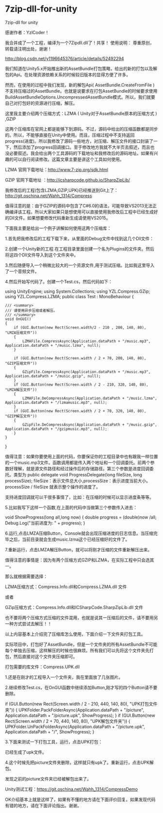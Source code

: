 # 7zip-dll-for-unity
7zip-dll for unity

感谢作者：YzlCoder！

我合并成了一个工程，编译为一个7Zipdll.dll了！共享！
使用说明：
尊重原创，转载请注明出处，谢谢！

http://blog.csdn.net/y1196645376/article/details/52492294



我们知道在Unity5.x开始推出新的AssetBundle打包策略，给出的新的打包以及解包的Api。在处理资源依赖关系的时候较旧版本的显得方便了许多。



然而，在使用的过程中我们发现，新的解包Api( AssetBundle.CreateFromFile )不支持压缩过的AssetBundle。也就是说要求在打包AssetBundle的时候要求使用 BuildAssetBundleOptions.UncompressedAssetBundle模式。所以，我们就要自己对打包好的资源进行压缩，解压。


这里我主要介绍两个压缩方式：LZMA ( Unity对于AssetBundle原本的压缩方式 ) ,GZIP

这两个压缩库在官网上都是能够下到源码。不过，源码中给出的压缩函数都是同步的。所以，不能够直接在Unity中使用。而且，压缩过程中不支持返回progress(进度)。所以我修改了源码一些地方，对压缩、解压文件的接口封装了一下，然后添加了progress回调接口。至于修改地方我就不大半页去叙述，而且也没必要叙述。我会给出两个工具源码的下载地址和我修改后的源码地址。如果有兴趣的可以自行阅读修改。这篇文章主要是讲这个工具如何使用。


LZMA 官网下载地址：http://www.7-zip.org/sdk.html

GZIP 官网下载地址 ：http://icsharpcode.github.io/SharpZipLib/

我修改后的工程(包含LZMA,GZIP,UPK)已经推送到Git上了：http://git.oschina.net/Wahh_1314/Compress

值得注意的是：由于GZIP的源码中包含了C#6.0的语法，可能导致VS2013无法正确编译该工程。所以大家如果只是想使用可以直接使用我修改后工程中已经生成好的Dll文件。如果想要修改代码重新生成请使用VS2015。

下面我主要是给出一个例子讲解如何使用这两个压缩库：


1.首先把我修改后的工程下载下来，从里面的Debug文件中找到这几个Dll文件：


2.创建一个Unity新的工程.在工程目录里面创建一个名为Plugins的文件夹。然后将这四个Dll文件导入到这个文件夹中。



3.然后随便导入一个稍微比较大的一个资源文件,用于测试压缩。比如我这里导入了一个音频文件。




4.然后开始写代码了。创建一个Test.cs，然后代码如下：


using UnityEngine;
using System.Collections;
using YZL.Compress.GZip;
using YZL.Compress.LZMA;
public class Test : MonoBehaviour {
 
 
    /// <summary>
    /// 请使用异步压缩或者解压。
    /// </summary>
    void OnGUI()
    {
        if (GUI.Button(new Rect(Screen.width/2 - 210 , 200, 140, 80), "LMZA压缩文件"))
        {
            LZMAFile.CompressAsync(Application.dataPath + "/music.mp3", Application.dataPath + "/music.lzma", null);
        }
 
        if (GUI.Button(new Rect(Screen.width / 2 + 70, 200, 140, 80), "GZIP压缩文件"))
        {
            GZipFile.CompressAsync(Application.dataPath + "/music.mp3", Application.dataPath + "/music.gzip", null);
        }
        if (GUI.Button(new Rect(Screen.width / 2 - 210, 320, 140, 80), "LMZA解压文件"))
        {
            LZMAFile.DeCompressAsync(Application.dataPath + "/music.lzma", Application.dataPath + "/lzmamusic.mp3", null);
        }
        if (GUI.Button(new Rect(Screen.width / 2 + 70, 320, 140, 80), "GZIP解压文件"))
        {
            GZipFile.DeCompressAsync(Application.dataPath + "/music.gzip", Application.dataPath + "/gzipmusic.mp3", null);
        }
    }
}

值得注意：如果你要使用上面的代码，你要保证你的工程目录中也有跟我一样位置的一个music.mp3文件。函数调用都是传入两个地址和一个回调委托。前两个参数好理解，就是源文件路径和经过操作后的存储路径。第三个参数是进度回调委托。类型为 public delegate void ProgressDelegate(long fileSize, long processSize);
fileSize：表示文件总大小,processSize：表示进度当前大小。processSize / fileSize 就表示整个操作的进度了。

支持进度回调就可以干很多事情了，比如：在压缩的时候可以显示进度条等等。



5.比如我写下这样一个函数,在上面的代码中当做第三个参数传入进去：


void ShowProgress(long all,long now)
{
     double progress = (double)now /all;
     Debug.Log("当前进度为: " + progress);
}

6.运行,点击LMZA压缩Button，Console就会出现压缩进度的日志信息。当压缩完毕之后，当前目录就会生成music.lzma这个已经压缩好的文件了。





7.重新运行，点击LMZA解压Button，就可以将刚才压缩的文件重新解压出来。



值得注意的事情是：因为有两个压缩方式GZIP和LZMA，在实际工程中只会选其一。

那么就根据需要选择：

LZMA压缩方式：Compress.Info.dll和Compress.LZMA.dll 文件   

或者  

GZip压缩方式：Compress.Info.dll和ICSharpCode.SharpZipLib.dll 文件



也不要将两个压缩方式压缩的文件混用，也就是说其一压缩后的文件，请不要用另一种方式尝试去解压！！



以上内容基本上介绍完了压缩库怎么使用，下面介绍一下文件夹打包工具。



实际项目中，打包好了AssetBundle，但是一个文件夹的所有AssetBundle不可能每个单独去压缩，这样解压的时候也很麻烦。所有我们可以先将这个文件夹先打包，然后直接对这个文件夹压缩即可。

打包需要的库文件：Compress.UPK.dll    


1.还是在刚才的工程导入一个文件夹，我在里面放了几张图片。





2.继续修改Test.cs，在OnGUI函数中继续添加Button,刚才写的四个Button请不要删除。

if (GUI.Button(new Rect(Screen.width / 2 - 210, 440, 140, 80), "UPK打包文件夹"))
{
    UPKFolder.PackFolderAsync(Application.dataPath + "/picture", Application.dataPath + "/picture.upk", ShowProgress);
}
if (GUI.Button(new Rect(Screen.width / 2 + 70, 440, 140, 80), "UPK解包文件夹"))
{
    UPKFolder.UnPackFolderAsync(Application.dataPath + "/picture.upk", Application.dataPath + "/", ShowProgress);
}


3.下面来测试一下打包工具，运行，点击UPK打包：



已经生成了upk文件。





4.这个时候先把picture文件夹删除，这样就只有upk了。重新运行，点击UPK解包。





发现之前的picture文件夹已经被解包出来了。



Unity测试工程：https://git.oschina.net/Wahh_1314/CompressDemo



OK介绍基本上就是这样了，如果有不懂的地方请在下面评价回复。如果发现代码有错的地方，请在下面评论指出。谢谢。



